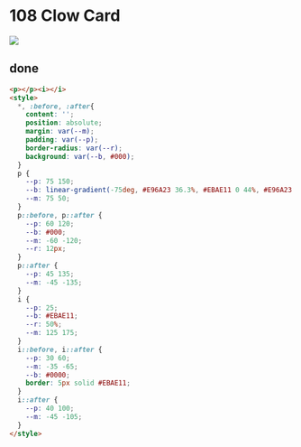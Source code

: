 # 108 Clow Card

![](https://raw.githubusercontent.com/sari3l/css_battle/main/media/16792291940142/16792292057588.png)

## done

```html
<p></p><i></i>
<style>
  *, :before, :after{
    content: '';
    position: absolute;
    margin: var(--m);
    padding: var(--p);
    border-radius: var(--r);
    background: var(--b, #000);
  }
  p {
    --p: 75 150;
    --b: linear-gradient(-75deg, #E96A23 36.3%, #EBAE11 0 44%, #E96A23 0 48.2%, #EBAE11 0 63.3%, #E96A23 0);
    --m: 75 50;
  }
  p::before, p::after {
    --p: 60 120;
    --b: #000;
    --m: -60 -120;
    --r: 12px;
  }
  p::after {
    --p: 45 135;
    --m: -45 -135;
  }
  i {
    --p: 25;
    --b: #EBAE11;
    --r: 50%;
    --m: 125 175; 
  }
  i::before, i::after {
    --p: 30 60;
    --m: -35 -65;
    --b: #0000;
    border: 5px solid #EBAE11;
  }
  i::after {
    --p: 40 100;
    --m: -45 -105;
  }
</style>
```